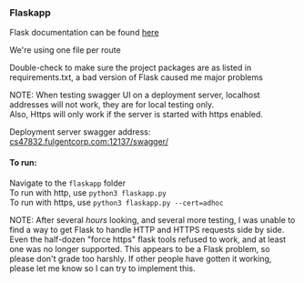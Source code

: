 ### Flaskapp
Flask documentation can be found [here](https://exploreflask.com/en/latest/index.html)

We're using one file per route

Double-check to make sure the project packages are as listed in 
requirements.txt, a bad version of Flask caused me major problems

NOTE: When testing swagger UI on a deployment server, localhost addresses will not work, they are for local testing only.  
Also, Https will only work if the server is started with https enabled.

Deployment server swagger address: [cs47832.fulgentcorp.com:12137/swagger/](cs47832.fulgentcorp.com:12137/swagger/)

#### To run:
Navigate to the `flaskapp` folder  
To run with http, use `python3 flaskapp.py`  
To run with https, use `python3 flaskapp.py --cert=adhoc`

NOTE: After several *hours* looking, and several more testing, I was unable to find a way to get Flask to handle 
HTTP and HTTPS requests side by side. Even the half-dozen "force https" flask tools refused to work, and at least
one was no longer supported. This appears to be a Flask problem, so please don't grade too harshly. If other people
have gotten it working, please let me know so I can try to implement this.